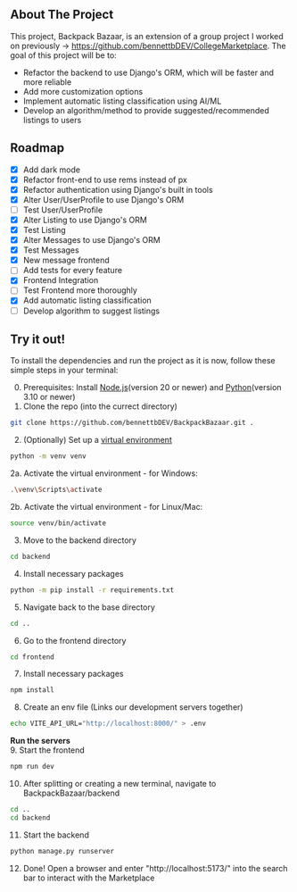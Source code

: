 <!-- ABOUT THE PROJECT -->
## About The Project
This project, Backpack Bazaar, is an extension of a group project I worked on previously -> https://github.com/bennettbDEV/CollegeMarketplace. The goal of this project will be to: 
- Refactor the backend to use Django's ORM, which will be faster and more reliable
- Add more customization options
- Implement automatic listing classification using AI/ML
- Develop an algorithm/method to provide suggested/recommended listings to users

## Roadmap

- [X] Add dark mode
- [X] Refactor front-end to use rems instead of px
- [X] Refactor authentication using Django's built in tools
- [X] Alter User/UserProfile to use Django's ORM
- [ ] Test User/UserProfile
- [X] Alter Listing to use Django's ORM
- [X] Test Listing
- [X] Alter Messages to use Django's ORM
- [X] Test Messages
- [X] New message frontend
- [ ] Add tests for every feature
- [X] Frontend Integration
- [ ] Test Frontend more thoroughly
- [X] Add automatic listing classification
- [ ] Develop algorithm to suggest listings

## Try it out!
To install the dependencies and run the project as it is now, follow these simple steps in your terminal:

0. Prerequisites:
Install [Node.js](https://nodejs.org/en/download/package-manager)(version 20 or newer) and [Python](https://www.python.org/downloads/)(version 3.10 or newer)
1. Clone the repo (into the currect directory)
```sh
git clone https://github.com/bennettbDEV/BackpackBazaar.git .
```
2. (Optionally) Set up a [virtual environment](https://www.freecodecamp.org/news/how-to-setup-virtual-environments-in-python/)
```sh
python -m venv venv
```
2a. Activate the virtual environment - for Windows:
```sh
.\venv\Scripts\activate
```
2b. Activate the virtual environment - for Linux/Mac:
```sh
source venv/bin/activate
```
3. Move to the backend directory 
```sh
cd backend
```
4. Install necessary packages
```sh
python -m pip install -r requirements.txt
```
5. Navigate back to the base directory
```sh
cd ..
```
6. Go to the frontend directory
```sh
cd frontend
```
7. Install necessary packages
```sh
npm install
```
8. Create an env file (Links our development servers together)
```sh
echo VITE_API_URL="http://localhost:8000/" > .env
```
**Run the servers** <br/>
9. Start the frontend
```sh
npm run dev
```
10. After splitting or creating a new terminal, navigate to BackpackBazaar/backend
```sh
cd ..
cd backend
```
11. Start the backend
```sh
python manage.py runserver
```
12. Done!
    Open a browser and enter "http://localhost:5173/" into the search bar to interact with the Marketplace
